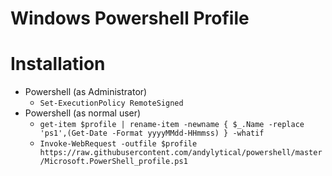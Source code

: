 # Windows Powershell Profile

# Installation
- Powershell (as Administrator)
  - `Set-ExecutionPolicy RemoteSigned`
- Powershell (as normal user)
  - `get-item $profile | rename-item -newname { $_.Name -replace 'ps1',(Get-Date -Format yyyyMMdd-HHmmss) } -whatif`
  - `Invoke-WebRequest -outfile $profile https://raw.githubusercontent.com/andylytical/powershell/master/Microsoft.PowerShell_profile.ps1`
